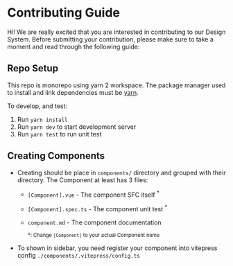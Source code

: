 # Contributing Guide

Hi! We are really excited that you are interested in contributing to our Design System. Before submitting your contribution, please make sure to take a moment and read through the following guide:

## Repo Setup

This repo is monorepo using yarn 2 workspace. The package manager used to install and link dependencies must be [yarn][yarn].

To develop, and test:

1. Run `yarn install`
2. Run `yarn dev` to start development server
3. Run `yarn test` to run unit test

## Creating Components

- Creating should be place in `components/` directory and grouped with their directory. The Component at least has 3 files:
  - `[Component].vue` - The component SFC itself <sup>*</sup>
  - `[Component].spec.ts` - The component unit test <sup>*</sup>
  - `component.md` - The component documentation

      <small>*: Change `[Component]` to your actual Component name</small>

- To shown in sidebar, you need register your component into vitepress config `./components/.vitepress/config.ts`

[yarn]: https://yarnpkg.com/getting-started
